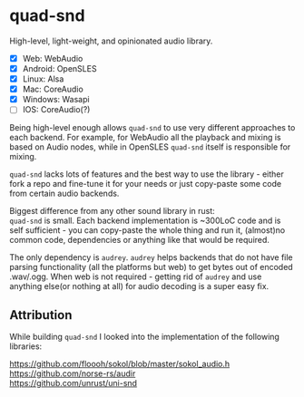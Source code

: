 # quad-snd

High-level, light-weight, and opinionated audio library. 

- [x] Web: WebAudio  
- [x] Android: OpenSLES  
- [x] Linux: Alsa  
- [x] Mac: CoreAudio  
- [x] Windows: Wasapi   
- [ ] IOS: CoreAudio(?)  

Being high-level enough allows `quad-snd` to use very different approaches to each backend. For example, for WebAudio all the playback and mixing is based on Audio nodes, while in OpenSLES `quad-snd` itself is responsible for mixing.

`quad-snd` lacks lots of features and the best way to use the library - either fork a repo and fine-tune it for your needs or just copy-paste some code from certain audio backends.

Biggest difference from any other sound library in rust:  
`quad-snd` is small. Each backend implementation is ~300LoC code and is self sufficient - you can copy-paste the whole thing and run it, (almost)no common code, dependencies or anything like that would be required.

The only dependency is `audrey`. `audrey` helps backends that do not have file parsing functionality (all the platforms but web) to get bytes out of encoded .wav/.ogg. When web is not required - getting rid of `audrey` and use anything else(or nothing at all) for audio decoding is a super easy fix.

## Attribution

While building `quad-snd` I looked into the implementation of the following libraries:

https://github.com/floooh/sokol/blob/master/sokol_audio.h  
https://github.com/norse-rs/audir  
https://github.com/unrust/uni-snd  
